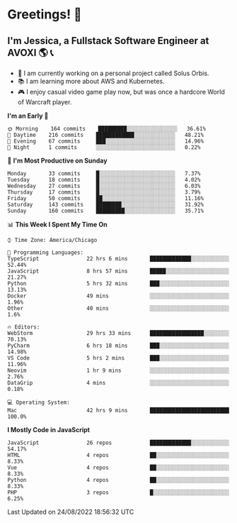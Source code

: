 # Greetings! 🧠

## I'm Jessica, a Fullstack Software Engineer at AVOXI 🌎 📞

- 🌟 I am currently working on a personal project called Solus Orbis.
- 📚 I am learning more about AWS and Kubernetes.
- 🎮 I enjoy casual video game play now, but was once a hardcore World of Warcraft player.

<!--START_SECTION:waka-->
**I'm an Early 🐤** 

```text
🌞 Morning    164 commits    █████████░░░░░░░░░░░░░░░░   36.61% 
🌆 Daytime    216 commits    ████████████░░░░░░░░░░░░░   48.21% 
🌃 Evening    67 commits     ███░░░░░░░░░░░░░░░░░░░░░░   14.96% 
🌙 Night      1 commits      ░░░░░░░░░░░░░░░░░░░░░░░░░   0.22%

```
📅 **I'm Most Productive on Sunday** 

```text
Monday       33 commits     █░░░░░░░░░░░░░░░░░░░░░░░░   7.37% 
Tuesday      18 commits     █░░░░░░░░░░░░░░░░░░░░░░░░   4.02% 
Wednesday    27 commits     █░░░░░░░░░░░░░░░░░░░░░░░░   6.03% 
Thursday     17 commits     █░░░░░░░░░░░░░░░░░░░░░░░░   3.79% 
Friday       50 commits     ██░░░░░░░░░░░░░░░░░░░░░░░   11.16% 
Saturday     143 commits    ████████░░░░░░░░░░░░░░░░░   31.92% 
Sunday       160 commits    █████████░░░░░░░░░░░░░░░░   35.71%

```


📊 **This Week I Spent My Time On** 

```text
⌚︎ Time Zone: America/Chicago

💬 Programming Languages: 
TypeScript               22 hrs 6 mins       █████████████░░░░░░░░░░░░   52.44% 
JavaScript               8 hrs 57 mins       █████░░░░░░░░░░░░░░░░░░░░   21.27% 
Python                   5 hrs 32 mins       ███░░░░░░░░░░░░░░░░░░░░░░   13.13% 
Docker                   49 mins             ░░░░░░░░░░░░░░░░░░░░░░░░░   1.96% 
Other                    40 mins             ░░░░░░░░░░░░░░░░░░░░░░░░░   1.6%

🔥 Editors: 
WebStorm                 29 hrs 33 mins      █████████████████░░░░░░░░   70.13% 
PyCharm                  6 hrs 18 mins       ███░░░░░░░░░░░░░░░░░░░░░░   14.98% 
VS Code                  5 hrs 2 mins        ███░░░░░░░░░░░░░░░░░░░░░░   11.96% 
Neovim                   1 hr 9 mins         ░░░░░░░░░░░░░░░░░░░░░░░░░   2.76% 
DataGrip                 4 mins              ░░░░░░░░░░░░░░░░░░░░░░░░░   0.18%

💻 Operating System: 
Mac                      42 hrs 9 mins       █████████████████████████   100.0%

```

**I Mostly Code in JavaScript** 

```text
JavaScript               26 repos            █████████████░░░░░░░░░░░░   54.17% 
HTML                     4 repos             ██░░░░░░░░░░░░░░░░░░░░░░░   8.33% 
Vue                      4 repos             ██░░░░░░░░░░░░░░░░░░░░░░░   8.33% 
Python                   4 repos             ██░░░░░░░░░░░░░░░░░░░░░░░   8.33% 
PHP                      3 repos             █░░░░░░░░░░░░░░░░░░░░░░░░   6.25%

```



 Last Updated on 24/08/2022 18:56:32 UTC
<!--END_SECTION:waka-->

<!--
**jessikuh/jessikuh** is a ✨ _special_ ✨ repository because its `README.md` (this file) appears on your GitHub profile.

Here are some ideas to get you started:

- 🔭 I’m currently working on ...
- 🌱 I’m currently learning ...
- 👯 I’m looking to collaborate on ...
- 🤔 I’m looking for help with ...
- 💬 Ask me about ...
- 📫 How to reach me: ...
- 😄 Pronouns: ...
- ⚡ Fun fact: ...
-->
